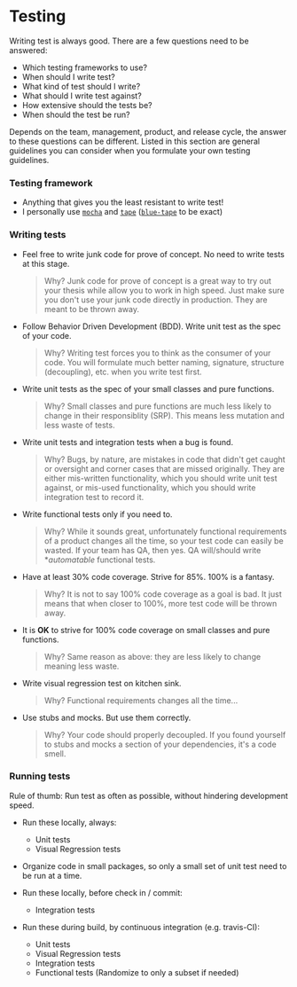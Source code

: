 # Testing
Writing test is always good.
There are a few questions need to be answered:
* Which testing frameworks to use?
* When should I write test?
* What kind of test should I write?
* What should I write test against?
* How extensive should the tests be?
* When should the test be run?

Depends on the team, management, product, and release cycle, the answer to these questions can be different.
Listed in this section are general guidelines you can consider when you formulate your own testing guidelines.

### Testing framework
- Anything that gives you the least resistant to write test!
- I personally use [`mocha`](https://www.npmjs.com/package/mocha) and [`tape`](https://www.npmjs.com/package/tape) ([`blue-tape`](https://www.npmjs.com/package/blue-tape) to be exact)

### Writing tests
- Feel free to write junk code for prove of concept. No need to write tests at this stage.

  > Why? Junk code for prove of concept is a great way to try out your thesis while allow you to work in high speed.
  > Just make sure you don't use your junk code directly in production.
  > They are meant to be thrown away.

- Follow Behavior Driven Development (BDD). Write unit test as the spec of your code.

  > Why? Writing test forces you to think as the consumer of your code.
  > You will formulate much better naming, signature, structure (decoupling), etc. when you write test first.

- Write unit tests as the spec of your small classes and pure functions.

  > Why? Small classes and pure functions are much less likely to change in their responsiblity (SRP).
  > This means less mutation and less waste of tests.

- Write unit tests and integration tests when a bug is found.

  > Why? Bugs, by nature, are mistakes in code that didn't get caught or oversight and corner cases that are missed originally.
  > They are either mis-written functionality, which you should write unit test against, or
  > mis-used functionality, which you should write integration test to record it.

- Write functional tests only if you need to.

  > Why? While it sounds great, unfortunately functional requirements of a product changes all the time, so your test code can easily be wasted.
  > If your team has QA, then yes. QA will/should write **automatable* functional tests.

- Have at least 30% code coverage. Strive for 85%. 100% is a fantasy.

  > Why? It is not to say 100% code coverage as a goal is bad.
  > It just means that when closer to 100%, more test code will be thrown away.

- It is **OK** to strive for 100% code coverage on small classes and pure functions.

  > Why? Same reason as above: they are less likely to change meaning less waste.

- Write visual regression test on kitchen sink.

  > Why? Functional requirements changes all the time...

- Use stubs and mocks. But use them correctly.

  > Why? Your code should properly decoupled. If you found yourself to stubs and mocks a section of your dependencies, it's a code smell.

### Running tests
Rule of thumb: Run test as often as possible, without hindering development speed.

- Run these locally, always:
  - Unit tests
  - Visual Regression tests
- Organize code in small packages, so only a small set of unit test need to be run at a time.

- Run these locally, before check in / commit:
  - Integration tests

- Run these during build, by continuous integration (e.g. travis-CI):
  - Unit tests
  - Visual Regression tests
  - Integration tests
  - Functional tests (Randomize to only a subset if needed)
